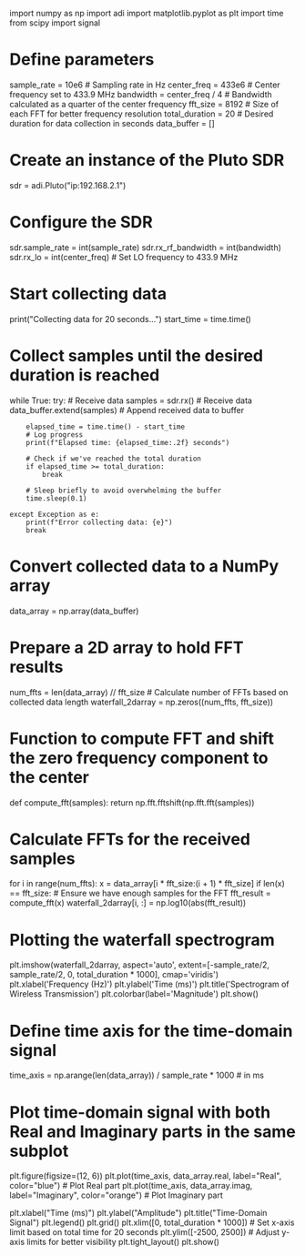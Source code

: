 import numpy as np
import adi
import matplotlib.pyplot as plt
import time
from scipy import signal

# Define parameters
sample_rate = 10e6  # Sampling rate in Hz
center_freq = 433e6  # Center frequency set to 433.9 MHz
bandwidth = center_freq / 4  # Bandwidth calculated as a quarter of the center frequency
fft_size = 8192  # Size of each FFT for better frequency resolution
total_duration = 20  # Desired duration for data collection in seconds
data_buffer = []

# Create an instance of the Pluto SDR
sdr = adi.Pluto("ip:192.168.2.1")

# Configure the SDR
sdr.sample_rate = int(sample_rate)
sdr.rx_rf_bandwidth = int(bandwidth)
sdr.rx_lo = int(center_freq)  # Set LO frequency to 433.9 MHz

# Start collecting data
print("Collecting data for 20 seconds...")
start_time = time.time()

# Collect samples until the desired duration is reached
while True:
    try:
        # Receive data
        samples = sdr.rx()  # Receive data
        data_buffer.extend(samples)  # Append received data to buffer
        
        elapsed_time = time.time() - start_time
        # Log progress
        print(f"Elapsed time: {elapsed_time:.2f} seconds")

        # Check if we've reached the total duration
        if elapsed_time >= total_duration:
            break

        # Sleep briefly to avoid overwhelming the buffer
        time.sleep(0.1)
        
    except Exception as e:
        print(f"Error collecting data: {e}")
        break

# Convert collected data to a NumPy array
data_array = np.array(data_buffer)

# Prepare a 2D array to hold FFT results
num_ffts = len(data_array) // fft_size  # Calculate number of FFTs based on collected data length
waterfall_2darray = np.zeros((num_ffts, fft_size))

# Function to compute FFT and shift the zero frequency component to the center
def compute_fft(samples):
    return np.fft.fftshift(np.fft.fft(samples))

# Calculate FFTs for the received samples
for i in range(num_ffts):
    x = data_array[i * fft_size:(i + 1) * fft_size]
    if len(x) == fft_size:  # Ensure we have enough samples for the FFT
        fft_result = compute_fft(x)
        waterfall_2darray[i, :] = np.log10(abs(fft_result))

# Plotting the waterfall spectrogram
plt.imshow(waterfall_2darray, aspect='auto', extent=[-sample_rate/2, sample_rate/2, 0, total_duration * 1000], cmap='viridis')
plt.xlabel('Frequency (Hz)')
plt.ylabel('Time (ms)')
plt.title('Spectrogram of Wireless Transmission')
plt.colorbar(label='Magnitude')
plt.show()

# Define time axis for the time-domain signal
time_axis = np.arange(len(data_array)) / sample_rate * 1000  # in ms

# Plot time-domain signal with both Real and Imaginary parts in the same subplot
plt.figure(figsize=(12, 6))
plt.plot(time_axis, data_array.real, label="Real", color="blue")  # Plot Real part
plt.plot(time_axis, data_array.imag, label="Imaginary", color="orange")  # Plot Imaginary part

plt.xlabel("Time (ms)")
plt.ylabel("Amplitude")
plt.title("Time-Domain Signal")
plt.legend()
plt.grid()
plt.xlim([0, total_duration * 1000])  # Set x-axis limit based on total time for 20 seconds
plt.ylim([-2500, 2500])  # Adjust y-axis limits for better visibility
plt.tight_layout()
plt.show()

